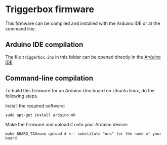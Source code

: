 Triggerbox firmware
===================

This firmware can be compiled and installed with the Arduino IDE or at
the command line.

Arduino IDE compilation
-----------------------

The file `triggerbox.ino` in this folder can be opened directly in the
[Arduino IDE](http://arduino.cc/en/main/software).

Command-line compilation
------------------------

To build this firmware for an Arduino Uno board on Ubuntu linux, do
the following steps.

Install the required software:

    sudo apt-get install arduino-mk

Make the firmware and upload it onto your Arduino device:

    make BOARD_TAG=uno upload # <-- substitute "uno" for the name of your board
